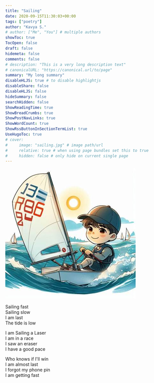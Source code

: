 ```yaml
---
title: "Sailing"
date: 2020-09-15T11:30:03+00:00
tags: ["poetry"]
author: "Kavya S."
# author: ["Me", "You"] # multiple authors
showToc: true
TocOpen: false
draft: false
hidemeta: false
comments: false
# description: "This is a very long description text"
# canonicalURL: "https://canonical.url/to/page"
summary: "My long summary"
disableHLJS: true # to disable highlightjs
disableShare: false
disableHLJS: false
hideSummary: false
searchHidden: false
ShowReadingTime: true
ShowBreadCrumbs: true
ShowPostNavLinks: true
ShowWordCount: true
ShowRssButtonInSectionTermList: true
UseHugoToc: true
# cover:
#     image: "sailing.jpg" # image path/url
#     relative: true # when using page bundles set this to true
#     hidden: false # only hide on current single page
---
```


![](sailing.jpg)


Sailing fast \
Sailing slow \
I am last \
The tide is low

I am Sailing a Laser \
I am in a race \
I saw an eraser \
I have a good pace

Who knows if I'll win \
I am almost last \
I forgot my phone pin \
I am getting fast